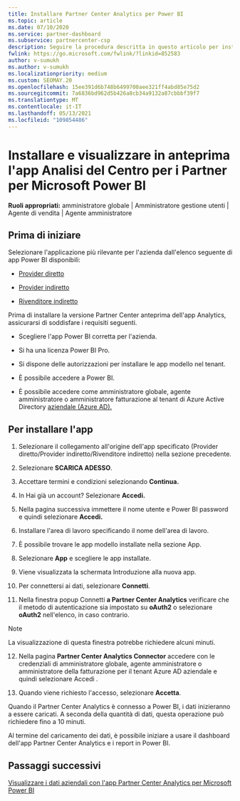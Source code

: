 ```yaml
---
title: Installare Partner Center Analytics per Power BI
ms.topic: article
ms.date: 07/10/2020
ms.service: partner-dashboard
ms.subservice: partnercenter-csp
description: Seguire la procedura descritta in questo articolo per installare e visualizzare in anteprima il app Analisi del Centro per i Partner per Power BI (per i partner diretti in CSP).
fwlink: https://go.microsoft.com/fwlink/?linkid=852583
author: v-sumukh
ms.author: v-sumukh
ms.localizationpriority: medium
ms.custom: SEOMAY.20
ms.openlocfilehash: 15ee391d6b748b6499700aee321ff4abd85e75d2
ms.sourcegitcommit: 7a6836bd962d5b426a8cb34a9132a87cbbbf39f7
ms.translationtype: MT
ms.contentlocale: it-IT
ms.lasthandoff: 05/13/2021
ms.locfileid: "109854486"
---
```

# <a name="install-and-preview-the-partner-center-analytics-app-for-microsoft-power-bi"></a>Installare e visualizzare in anteprima l'app Analisi del Centro per i Partner per Microsoft Power BI


**Ruoli appropriati:** amministratore globale | Amministratore gestione utenti | Agente di vendita | Agente amministratore

## <a name="before-you-begin"></a>Prima di iniziare

Selezionare l'applicazione più rilevante per l'azienda dall'elenco seguente di app Power BI disponibili:

- [Provider diretto](https://appsource.microsoft.com/product/power-bi/partnercenteranalytics.direct_provider_partner_analytics)

- [Provider indiretto](https://appsource.microsoft.com/product/power-bi/partnercenteranalytics.indirect_provider_partner_analytics)

- [Rivenditore indiretto](https://appsource.microsoft.com/product/power-bi/partnercenteranalytics.indirect_reseller_partner_analytics)

Prima di installare la versione Partner Center anteprima dell'app Analytics, assicurarsi di soddisfare i requisiti seguenti.

- Scegliere l'app Power BI corretta per l'azienda.

- Si ha una licenza Power BI Pro.

- Si dispone delle autorizzazioni per installare le app modello nel tenant.

- È possibile accedere a Power BI.

- È possibile accedere come amministratore globale, agente amministratore o amministratore fatturazione al tenant di Azure Active Directory [aziendale (Azure AD).](azure-active-directory-tenants-and-partner-center.md)

## <a name="to-install-the-app"></a>Per installare l'app

1. Selezionare il collegamento all'origine dell'app specificato (Provider diretto/Provider indiretto/Rivenditore indiretto) nella sezione precedente.

2. Selezionare **SCARICA ADESSO**. 

3. Accettare termini e condizioni selezionando **Continua.**

4. In Hai già un account? Selezionare **Accedi.**

5. Nella pagina successiva immettere il nome utente e Power BI password e quindi selezionare **Accedi.**

6. Installare l'area di lavoro specificando il nome dell'area di lavoro.

7. È possibile trovare le app modello installate nella sezione App.

8. Selezionare **App** e scegliere le app installate.

9. Viene visualizzata la schermata Introduzione alla nuova app.

10. Per connettersi ai dati, selezionare **Connetti**.

11. Nella finestra popup Connetti **a Partner Center Analytics** verificare  che il metodo di autenticazione sia impostato su **oAuth2** o selezionare **oAuth2** nell'elenco, in caso contrario. 

> [!NOTE]  
>  La visualizzazione di questa finestra potrebbe richiedere alcuni minuti.

12. Nella pagina **Partner Center Analytics Connector** accedere con le credenziali di amministratore globale, agente amministratore o amministratore della fatturazione per il tenant Azure AD aziendale e quindi selezionare Accedi . 
 
13. Quando viene richiesto l'accesso, selezionare **Accetta**. 

Quando il Partner Center Analytics è connesso a Power BI, i dati inizieranno a essere caricati. A seconda della quantità di dati, questa operazione può richiedere fino a 10 minuti. 

Al termine del caricamento dei dati, è possibile iniziare a usare il dashboard dell'app Partner Center Analytics e i report in Power BI.

## <a name="next-steps"></a>Passaggi successivi

[Visualizzare i dati aziendali con l'app Partner Center Analytics per Microsoft Power BI](power-bi-app-for-direct-partners-use.md)
